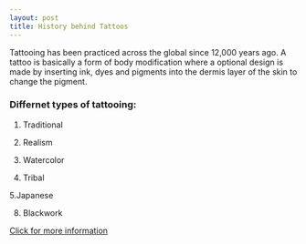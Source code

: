 ```yaml
---
layout: post
title: History behind Tattoos 
---
```


Tattooing has been practiced across the global since 12,000 years ago. A tattoo is basically a form of body modification where a optional design is made by inserting ink, dyes and pigments into the dermis layer of the skin to change the pigment.

### Differnet types of tattooing:

1. Traditional 

2. Realism 

3. Watercolor 

4. Tribal 

5.Japanese 

8. Blackwork


[Click for more information](https://www.tattoodo.com/)
